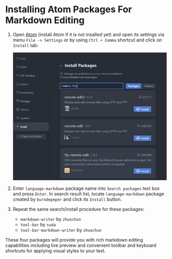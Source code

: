 # Installing Atom Packages For Markdown Editing

1. Open [Atom](https://atom.io/) (install Atom if it is not insalled yet) and open its settings via menu `File -> Settings` or by using `Ctrl + Comma` shortcut and click on `Install` tab:

    ![Installing Atom packages](../using-sftp/installing-atom-packages.png)

2. Enter `language-markdown` package name into `Search packages` text box and press `Enter`. In search result list, locate `language-markdown` package created by `burodepeper` and click its `Install` button.

3. Repeat the same search/install procedure for these packages:

    * `markdown-writer` by `zhuochun`
    * `tool-bar` by `suda`
    * `tool-bar-markdown-writer` by `zhuochun`

These four packages will provide you with rich markdown editing capabilities including live preview and convenient toolbar and keyboard shortcuts for applying visual styles to your text.
